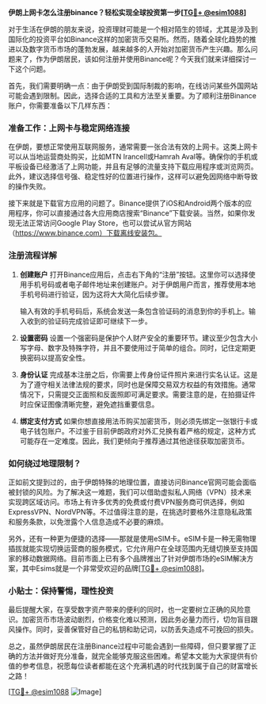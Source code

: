 **伊朗上网卡怎么注册binance？轻松实现全球投资第一步[[TG💪+ @esim1088](https://t.me/s/esim1088)]**

对于生活在伊朗的朋友来说，投资理财可能是一个相对陌生的领域，尤其是涉及到国际化的投资平台如Binance这样的加密货币交易所。然而，随着全球化趋势的推进以及数字货币市场的蓬勃发展，越来越多的人开始对加密货币产生兴趣。那么问题来了，作为伊朗居民，该如何注册并使用Binance呢？今天我们就来详细探讨一下这个问题。

首先，我们需要明确一点：由于伊朗受到国际制裁的影响，在线访问某些外国网站可能会遇到限制。因此，选择合适的工具和方法至关重要。为了顺利注册Binance账户，你需要准备以下几样东西：

### 准备工作：上网卡与稳定网络连接

在伊朗，要想正常使用互联网服务，通常需要一张合法有效的上网卡。这类上网卡可以从当地运营商处购买，比如MTN Irancell或Hamrah Aval等。确保你的手机或平板设备已经激活了上网功能，并且有足够的流量支持下载应用程序或浏览网页。此外，建议选择信号强、稳定性好的位置进行操作，这样可以避免因网络中断导致的操作失败。

接下来就是下载官方应用的问题了。Binance提供了iOS和Android两个版本的应用程序，你可以直接通过各大应用商店搜索“Binance”下载安装。当然，如果你发现无法正常访问Google Play Store，也可以尝试从官方网站（https://www.binance.com）下载离线安装包。

### 注册流程详解

1. **创建账户**
   打开Binance应用后，点击右下角的“注册”按钮。这里你可以选择使用手机号码或者电子邮件地址来创建账户。对于伊朗用户而言，推荐使用本地手机号码进行验证，因为这将大大简化后续步骤。
   
   输入有效的手机号码后，系统会发送一条包含验证码的消息到你的手机上。输入收到的验证码完成验证即可继续下一步。

2. **设置密码**
   设置一个强密码是保护个人财产安全的重要环节。建议至少包含大小写字母、数字及特殊字符，并且不要使用过于简单的组合。同时，记住定期更换密码以提高安全性。

3. **身份认证**
   完成基本注册之后，你需要上传身份证件照片来进行实名认证。这是为了遵守相关法律法规的要求，同时也是保障交易双方权益的有效措施。通常情况下，只需提交正面照和反面照即可满足要求。需要注意的是，在拍摄证件时应保证图像清晰完整，避免遮挡重要信息。

4. **绑定支付方式**
   如果你想直接用法币购买加密货币，则必须先绑定一张银行卡或电子钱包账户。不过鉴于目前伊朗政府对外汇兑换有着严格的规定，这种方式可能存在一定难度。因此，我们更倾向于推荐通过其他途径获取加密货币。

### 如何绕过地理限制？

正如前文提到过的，由于伊朗特殊的地理位置，直接访问Binance官网可能会面临被封锁的风险。为了解决这一难题，我们可以借助虚拟私人网络（VPN）技术来实现跨区域访问。市场上有许多优秀的免费或付费VPN服务商可供选择，例如ExpressVPN、NordVPN等。不过值得注意的是，在挑选时要格外注意隐私政策和服务条款，以免泄露个人信息造成不必要的麻烦。

另外，还有一种更为便捷的选择——那就是使用eSIM卡。eSIM卡是一种无需物理插拔就能实现切换运营商的服务模式，它允许用户在全球范围内无缝切换至支持国家的移动数据网络。目前市面上已有多个品牌推出了针对伊朗市场的eSIM解决方案，其中Esims就是一个非常受欢迎的品牌[[TG💪+ @esim1088](https://t.me/s/esim1088)]。

### 小贴士：保持警惕，理性投资

最后提醒大家，在享受数字资产带来的便利的同时，也一定要树立正确的风险意识。加密货币市场波动剧烈，价格变化难以预测，因此务必量力而行，切勿盲目跟风操作。同时，妥善保管好自己的私钥和助记词，以防丢失造成不可挽回的损失。

总之，虽然伊朗居民在注册Binance过程中可能会遇到一些障碍，但只要掌握了正确的方法并做好充分准备，就完全能够克服这些困难。希望本文能为大家提供有价值的参考信息，祝愿每位读者都能在这个充满机遇的时代找到属于自己的财富增长之路！

[[TG💪+ @esim1088](https://t.me/s/esim1088) ![Image](https://i.postimg.cc/4NQfJmqS/Snipaste-2025-05-13-00-14-12.png)]